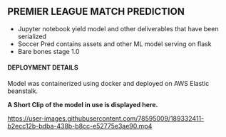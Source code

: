 ## PREMIER LEAGUE MATCH PREDICTION

- Jupyter notebook yield model and other deliverables that have been serialized
- Soccer Pred contains assets and other ML model serving on flask
- Bare bones stage 1.0

#### DEPLOYMENT DETAILS
Model was containerized using docker and deployed on AWS Elastic beanstalk.


**A Short Clip of the model in use is displayed here.**

https://user-images.githubusercontent.com/78595009/189332411-b2ecc12b-bdba-438b-b8cc-e52775e3ae90.mp4

